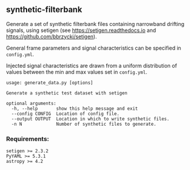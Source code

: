 ## synthetic-filterbank

Generate a set of synthetic filterbank files containing narrowband drifting 
signals, using setigen (see https://setigen.readthedocs.io and 
https://github.com/bbrzycki/setigen).

General frame parameters and signal characteristics can be specified in 
`config.yml`.  

Injected signal characteristics are drawn from a uniform distribution of 
values between the min and max values set in `config.yml`.

```
usage: generate_data.py [options]

Generate a synthetic test dataset with setigen

optional arguments:
  -h, --help       show this help message and exit
  --config CONFIG  Location of config file.
  --output OUTPUT  Location in which to write synthetic files.
  -n N             Number of synthetic files to generate.

```

### Requirements:

```
setigen >= 2.3.2
PyYAML >= 5.3.1
astropy >= 4.2
```
